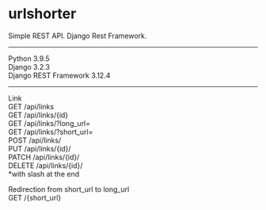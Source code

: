 # urlshorter
Simple REST API. Django Rest Framework.
___
Python 3.9.5  
Django 3.2.3  
Django REST Framework 3.12.4  
___

Link  
GET /api/links  
GET /api/links/{id}  
GET /api/links/?long_url=  
GET /api/links/?short_url=  
POST /api/links/  
PUT /api/links/{id}/  
PATCH /api/links/{id}/  
DELETE /api/links/{id}/  
*with slash at the end  

Redirection from short_url to long_url  
GET /{short_url}  

